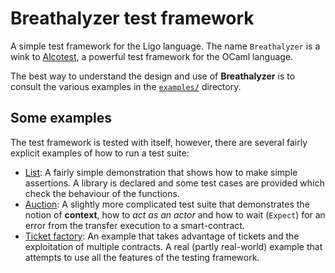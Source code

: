 # Breathalyzer test framework

A simple test framework for the Ligo language. The name `Breathalyzer` is a wink
to [Alcotest](https://github.com/mirage/alcotest), a powerful test framework for
the OCaml language.

The best way to understand the design and use of **Breathalyzer** is to consult
the various examples in the [`examples/`](examples/) directory.

## Some examples

The test framework is tested with itself, however, there are several fairly
explicit examples of how to run a test suite:

- [List](examples/simple): A fairly simple demonstration that shows how to make
  simple assertions. A library is declared and some test cases are provided
  which check the behaviour of the functions.
- [Auction](examples/auction): A slightly more complicated test suite that
  demonstrates the notion of **context**, how to _act as an actor_ and how to
  wait (`Expect`) for an error from the transfer execution to a smart-contract.
- [Ticket factory](examples/auction): An example that takes advantage of tickets
  and the exploitation of multiple contracts. A real (partly real-world) example
  that attempts to use all the features of the testing framework.
